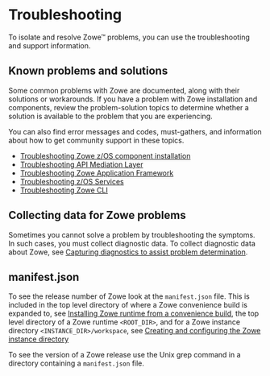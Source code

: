 # Troubleshooting

To isolate and resolve Zowe&trade; problems, you can use the troubleshooting and support information.

## Known problems and solutions

Some common problems with Zowe are documented, along with their solutions or workarounds. If you have a problem with Zowe installation and components, review the problem-solution topics to determine whether a solution is available to the problem that you are experiencing.

You can also find error messages and codes, must-gathers, and information about how to get community support in these topics.

- [Troubleshooting Zowe z/OS component installation](troubleshoot-zos.md)
- [Troubleshooting API Mediation Layer](troubleshoot-apiml.md)
- [Troubleshooting Zowe Application Framework](./app-framework/app-troubleshoot.md)
- [Troubleshooting z/OS Services](troubleshoot-zos-services.md)
- [Troubleshooting Zowe CLI](./cli/troubleshoot-cli.md)

## Collecting data for Zowe problems

Sometimes you cannot solve a problem by troubleshooting the symptoms. In such cases, you must collect diagnostic data. To collect diagnostic data about Zowe, see [Capturing diagnostics to assist problem determination](troubleshoot-diagnostics.md). 

## manifest.json

To see the release number of Zowe look at the `manifest.json` file.  This is included in the top level directory of where a Zowe convenience build is expanded to, see [Installing Zowe runtime from a convenience build](../user-guide/install-zowe-zos-convenience-build.md), the top level directory of a Zowe runtime `<ROOT_DIR>`, and for a Zowe instance directory `<INSTANCE_DIR>/workspace`, see [Creating and configuring the Zowe instance directory](../user-guide/configure-instance-directory.md)


To see the version of a Zowe release use the Unix grep command in a directory containing a `manifest.json` file.


